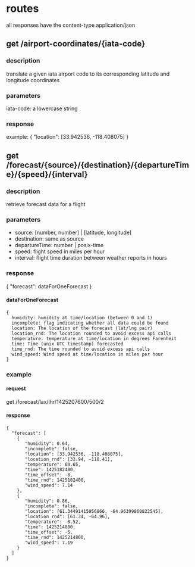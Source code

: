 # routes
all responses have the content-type application/json

## get /airport-coordinates/{iata-code}
### description
translate a given iata airport code to its corresponding latitude and longitude coordinates
### parameters
iata-code: a lowercase string
### response
example:
    {
      "location":  [33.942536, -118.408075]
    }

## get /forecast/{source}/{destination}/{departureTime}/{speed}/{interval}
### description
retrieve forecast data for a flight
### parameters
* source: [number, number] | [latitude, longitude]
* destination: same as source
* departureTime: number | posix-time
* speed: flight speed in miles per hour
* interval: flight time duration between weather reports in hours
### response
{
  "forecast": dataForOneForecast
}
#### dataForOneForecast
    {
      humidity: humidity at time/location (between 0 and 1)
      incomplete: flag indicating whether all data could be found
      location: The location of the forecast (lat/lng pair)
      location_rnd: The location rounded to avoid excess api calls
      temperature: temperature at time/location in degrees Farenheit
      time: Time (unix UTC timestamp) forecasted
      time_rnd: The time rounded to avoid excess api calls
      wind_speed: Wind speed at time/location in miles per hour
    }
### example
#### request
get /forecast/lax/lhr/1425207600/500/2
#### response
    {
      "forecast": [
        {
           "humidity": 0.64,
           "incomplete": false,
           "location": [33.942536, -118.408075],
           "location_rnd": [33.94, -118.41],
           "temperature": 60.65,
           "time": 1425182400,
           "time_offset": -8,
           "time_rnd": 1425182400,
           "wind_speed": 7.14
        },
        {
           "humidity": 0.86,
           "incomplete": false,
           "location": [61.34491415956866, -64.96399860822545],
           "location_rnd": [61.34, -64.96],
           "temperature": -8.52,
           "time": 1425214800,
           "time_offset": -5,
           "time_rnd": 1425214800,
           "wind_speed": 7.19
        }
      ]
    }